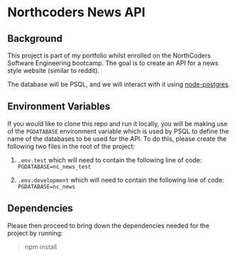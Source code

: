 # Northcoders News API

## Background

This project is part of my portfolio whilst enrolled on the NorthCoders Software Engineering bootcamp. The goal is to create an API for a news style website (similar to reddit).

The database will be PSQL, and we will interact with it using [node-postgres](https://node-postgres.com/).

## Environment Variables

If you would like to clone this repo and run it locally, you will be making use of the `PGDATABASE` environment variable which is used by PSQL to define the name of the databases to be used for the API. To do this, please create the following two files in the root of the project:

1. `.env.test` which will need to contain the following line of code: `PGDATABASE=nc_news_test`

2. `.env.development` which will need to contain the following line of code: `PGDATABASE=nc_news`

## Dependencies

Please then proceed to bring down the dependencies needed for the project by running:

> npm install
